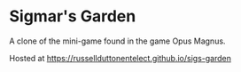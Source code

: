 # Sigmar's Garden

A clone of the mini-game found in the game Opus Magnus.

Hosted at https://russellduttonentelect.github.io/sigs-garden
